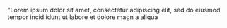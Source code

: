 "Lorem ipsum
 dolor sit amet, consectetur
 adipiscing elit, sed do eiusmod tempor incid
  idunt ut labore et dolore magn
  a aliqua 
        